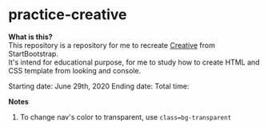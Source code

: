 # practice-creative

**What is this?**  
This repository is a repository for me to recreate [Creative](https://startbootstrap.com/previews/creative/) from StartBootstrap.  
It's intend for educational purpose, for me to study how to create HTML and CSS template from looking and console. 

Starting date: June 29th, 2020
Ending date: 
Total time: 

**Notes**
1. To change nav's color to transparent, use `class=bg-transparent`